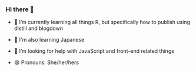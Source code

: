 ### Hi there 👋

<!--
**cyyllam/cyyllam** is a ✨ _special_ ✨ repository because its `README.md` (this file) appears on your GitHub profile.

Here are some ideas to get you started:
- 🔭 I’m currently working on ...
- 💬 Ask me about ...
- 📫 How to reach me: ...
- 👯 I’m looking to collaborate on ...
- ⚡ Fun fact: ...
-->

- 🌱 I’m currently learning all things R, but specifically how to publish using distill and blogdown

- :japan: I'm also learning Japanese

- 🤔 I’m looking for help with JavaScript and front-end related things

- 😄 Pronouns: She/her/hers


